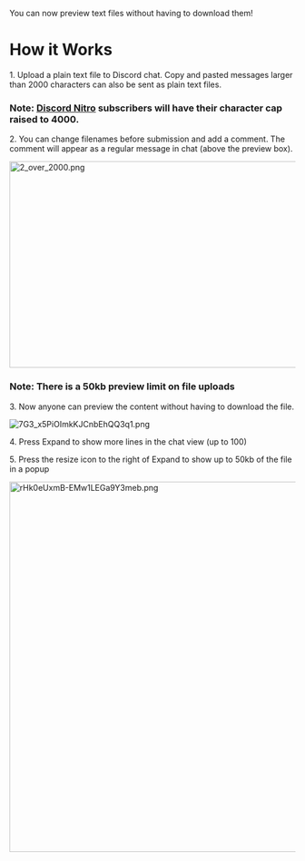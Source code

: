 <p>You can now preview text files without having to download them!</p>
<h1>How it Works</h1>
<p>1. Upload a plain text file to Discord chat. Copy and pasted messages larger than 2000 characters can also be sent as plain text files.</p>
<h3>
    <strong>Note</strong>: <a href="https://support.discord.com/hc/en-us/articles/115000435108" target="_blank" rel="noopener">Discord Nitro</a> subscribers will have their character cap raised to 4000.
</h3>
<p>2. You can change filenames before submission and add a comment. The comment will appear as a regular message in chat (above the preview box).</p>
<p class="wysiwyg-text-align-center"><img src="https://support.discord.com/hc/article_attachments/1500008296941/2_over_2000.png" alt="2_over_2000.png" width="524" height="364"></p>
<h3>
    <strong>Note</strong>: There is a 50kb preview limit on file uploads
</h3>
<p class="wysiwyg-text-align-left">3. Now anyone can preview the content without having to download the file.</p>
<p class="wysiwyg-text-align-center"><img src="https://support.discord.com/hc/article_attachments/1500008298161/7G3_x5PiOImkKJCnbEhQQ3q1.png" alt="7G3_x5PiOImkKJCnbEhQQ3q1.png"></p>
<p>4. Press Expand to show more lines in the chat view (up to 100)</p>
<p>5. Press the resize icon to the right of Expand to show up to 50kb of the file in a popup</p>
<p class="wysiwyg-text-align-center"><img src="https://support.discord.com/hc/article_attachments/1500008117542/rHk0eUxmB-EMw1LEGa9Y3meb.png" alt="rHk0eUxmB-EMw1LEGa9Y3meb.png" width="542" height="653"></p>